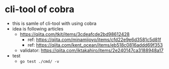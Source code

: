 # cli-tool of cobra

* this is samle of cli-tool with using cobra
* idea is following articles
  * https://qiita.com/tkit/items/3cdeafcde2bd98612428
    * ref: https://qiita.com/minamijoyo/items/cfd22e9e6d3581c5d81f
    * ref: https://qiita.com/kent_ocean/items/eb518c0816addd69f353
  * validator: https://qiita.com/iktakahiro/items/2e240147ca3188948a17
* test
  * `go test ./cmd/ -v`
